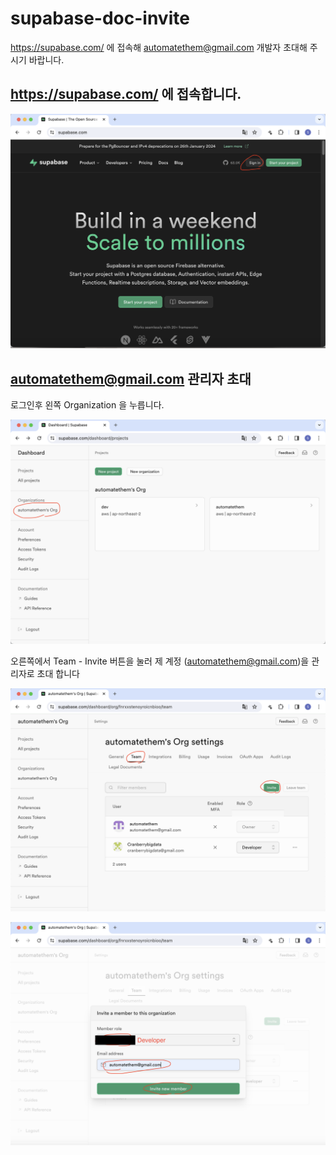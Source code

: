 # supabase-doc-invite

https://supabase.com/ 에 접속해 automatethem@gmail.com 개발자 초대해 주시기 바랍니다.

## https://supabase.com/ 에 접속합니다.

![](attach_files/1.png?raw=true)

## automatethem@gmail.com 관리자 초대

로그인후 왼쪽 Organization 을 누릅니다.

![](attach_files/2.png?raw=true)

오른쪽에서 Team - Invite 버튼을 눌러 제 계정 (automatethem@gmail.com)을 관리자로 초대 합니다

![](attach_files/3.png?raw=true)

![](attach_files/4.png?raw=true)
